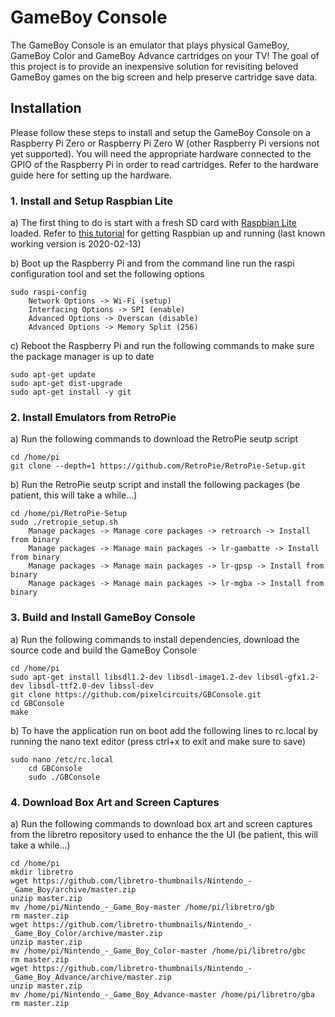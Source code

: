 # GameBoy Console
The GameBoy Console is an emulator that plays physical GameBoy, GameBoy Color and GameBoy Advance cartridges on your TV! The goal of this project is to provide an inexpensive solution for revisiting beloved GameBoy games on the big screen and help preserve cartridge save data.

## Installation
Please follow these steps to install and setup the GameBoy Console on a Raspberry Pi Zero or Raspberry Pi Zero W (other Raspberry Pi versions not yet supported). You will need the appropriate hardware connected to the GPIO of the Raspberry Pi in order to read cartridges. Refer to the hardware guide here for setting up the hardware.

### 1. Install and Setup Raspbian Lite
a) The first thing to do is start with a fresh SD card with [Raspbian Lite](https://www.raspberrypi.org/downloads/raspbian/) loaded. Refer to [this tutorial](https://www.raspberrypi.org/documentation/installation/installing-images/README.md) for getting Raspbian up and running (last known working version is 2020-02-13)

b) Boot up the Raspberry Pi and from the command line run the raspi configuration tool and set the following options
```
sudo raspi-config
	Network Options -> Wi-Fi (setup)
	Interfacing Options -> SPI (enable)
	Advanced Options -> Overscan (disable)
	Advanced Options -> Memory Split (256)
```
c) Reboot the Raspberry Pi and run the following commands to make sure the package manager is up to date
```
sudo apt-get update
sudo apt-get dist-upgrade
sudo apt-get install -y git
```

### 2. Install Emulators from RetroPie
a) Run the following commands to download the RetroPie seutp script
```
cd /home/pi
git clone --depth=1 https://github.com/RetroPie/RetroPie-Setup.git
```
b) Run the RetroPie seutp script and install the following packages (be patient, this will take a while...)
```
cd /home/pi/RetroPie-Setup
sudo ./retropie_setup.sh
	Manage packages -> Manage core packages -> retroarch -> Install from binary
	Manage packages -> Manage main packages -> lr-gambatte -> Install from binary
	Manage packages -> Manage main packages -> lr-gpsp -> Install from binary
	Manage packages -> Manage main packages -> lr-mgba -> Install from binary
```

### 3. Build and Install GameBoy Console
a) Run the following commands to install dependencies, download the source code and build the GameBoy Console
```
cd /home/pi
sudo apt-get install libsdl1.2-dev libsdl-image1.2-dev libsdl-gfx1.2-dev libsdl-ttf2.0-dev libssl-dev
git clone https://github.com/pixelcircuits/GBConsole.git
cd GBConsole
make
```
b) To have the application run on boot add the following lines to rc.local by running the nano text editor (press ctrl+x to exit and make sure to save)
```
sudo nano /etc/rc.local
	cd GBConsole
	sudo ./GBConsole
```

### 4. Download Box Art and Screen Captures
a) Run the following commands to download box art and screen captures from the libretro repository used to enhance the the UI (be patient, this will take a while...)
```
cd /home/pi
mkdir libretro
wget https://github.com/libretro-thumbnails/Nintendo_-_Game_Boy/archive/master.zip
unzip master.zip
mv /home/pi/Nintendo_-_Game_Boy-master /home/pi/libretro/gb
rm master.zip
wget https://github.com/libretro-thumbnails/Nintendo_-_Game_Boy_Color/archive/master.zip
unzip master.zip
mv /home/pi/Nintendo_-_Game_Boy_Color-master /home/pi/libretro/gbc
rm master.zip
wget https://github.com/libretro-thumbnails/Nintendo_-_Game_Boy_Advance/archive/master.zip
unzip master.zip
mv /home/pi/Nintendo_-_Game_Boy_Advance-master /home/pi/libretro/gba
rm master.zip
```
